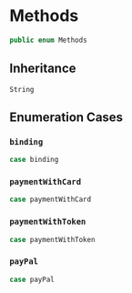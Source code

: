 # Methods

``` swift
public enum Methods
```

## Inheritance

`String`

## Enumeration Cases

### `binding`

``` swift
case binding
```

### `paymentWithCard`

``` swift
case paymentWithCard
```

### `paymentWithToken`

``` swift
case paymentWithToken
```

### `payPal`

``` swift
case payPal
```
